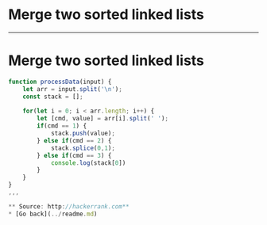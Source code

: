 # Merge two sorted linked lists
---
# Merge two sorted linked lists
```typescript
function processData(input) {
    let arr = input.split('\n');
    const stack = [];
    
    for(let i = 0; i < arr.length; i++) {
        let [cmd, value] = arr[i].split(' ');
        if(cmd == 1) {
            stack.push(value);
        } else if(cmd == 2) {
            stack.splice(0,1);
        } else if(cmd == 3) {
            console.log(stack[0])
        }
    }
} 
,,,

** Source: http://hackerrank.com**
* [Go back](../readme.md)

